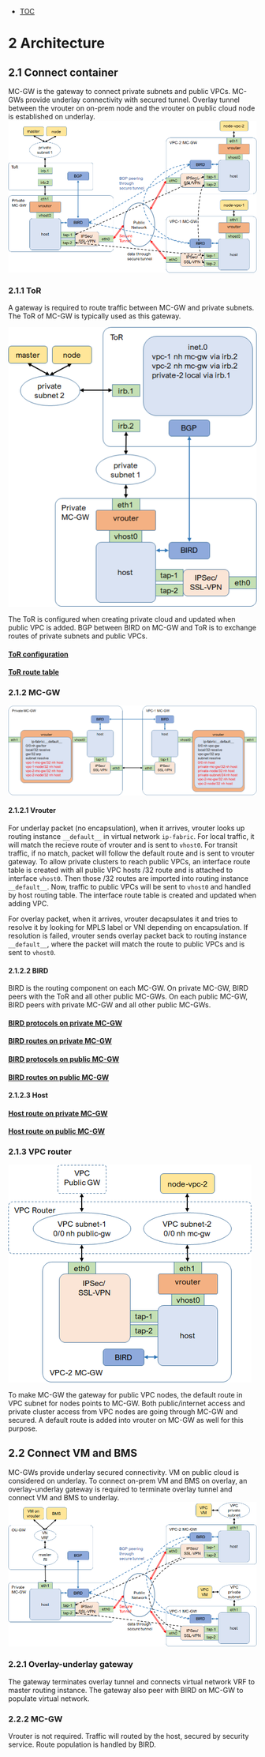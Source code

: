 * [TOC](Multi-Cloud.md#toc)

# 2 Architecture

## 2.1 Connect container

MC-GW is the gateway to connect private subnets and public VPCs. MC-GWs provide underlay connectivity with secured tunnel. Overlay tunnel between the vrouter on on-prem node and the vrouter on public cloud node is established on underlay.
![Figure 2.1 Architecture](F2-1.png)


### 2.1.1 ToR

A gateway is required to route traffic between MC-GW and private subnets. The ToR of MC-GW is typically used as this gateway.

![Figure 2.2 ToR](F2-2.png)

The ToR is configured when creating private cloud and updated when public VPC is added. BGP between BIRD on MC-GW and ToR is to exchange routes of private subnets and public VPCs.

#### [ToR configuration](A1-ToR.md#a11-tor-configuration)
#### [ToR route table](A1-ToR.md#a12-tor-route-table)


### 2.1.2 MC-GW

![Figure 2.3 MC-GW](F2-3.png)


#### 2.1.2.1 Vrouter

For underlay packet (no encapsulation), when it arrives, vrouter looks up routing instance `__default__` in virtual network `ip-fabric`. For local traffic, it will match the recieve route of vrouter and is sent to `vhost0`. For transit traffic, if no match, packet will follow the default route and is sent to vrouter gateway. To allow private clusters to reach public VPCs, an interface route table is created with all public VPC hosts /32 route and is attached to interface `vhost0`. Then those /32 routes are imported into routing instance `__default__`. Now, traffic to public VPCs will be sent to `vhost0` and handled by host routing table. The interface route table is created and updated when adding VPC.

For overlay packet, when it arrives, vrouter decapsulates it and tries to resolve it by looking for MPLS label or VNI depending on encapsulation. If resolution is failed, vrouter sends overlay packet back to routing instance `__default__`, where the packet will match the route to public VPCs and is sent to `vhost0`.


#### 2.1.2.2 BIRD

BIRD is the routing component on each MC-GW. On private MC-GW, BIRD peers with the ToR and all other public MC-GWs. On each public MC-GW, BIRD peers with private MC-GW and all other public MC-GWs.

#### [BIRD protocols on private MC-GW](A2-BIRD.md#a21-protocols-on-private-mc-gw)
#### [BIRD routes on private MC-GW](A2-BIRD.md#a22-routes-on-private-mc-gw)
#### [BIRD protocols on public MC-GW](A2-BIRD.md#a23-protocols-on-public-mc-gw)
#### [BIRD routes on public MC-GW](A2-BIRD.md#a24-routes-on-public-mc-gw)


#### 2.1.2.3 Host

#### [Host route on private MC-GW](A3-Host.md#a31-host-route-on-private-mc-gw)
#### [Host route on public MC-GW](A3-Host.md#a32-host-route-on-public-mc-gw)


### 2.1.3 VPC router

![Figure 2.4 VPC router](F2-4.png)

To make MC-GW the gateway for public VPC nodes, the default route in VPC subnet for nodes points to MC-GW. Both public/internet access and private cluster access from VPC nodes are going through MC-GW and secured. A default route is added into vrouter on MC-GW as well for this purpose.


## 2.2 Connect VM and BMS

MC-GWs provide underlay secured connectivity. VM on public cloud is considered on underlay. To connect on-prem VM and BMS on overlay, an overlay-underlay gateway is required to terminate overlay tunnel and connect VM and BMS to underlay.
![Figure 2.1 Architecture](F2-5.png)


### 2.2.1 Overlay-underlay gateway

The gateway terminates overlay tunnel and connects virtual network VRF to master routing instance. The gateway also peer with BIRD on MC-GW to populate virtual network.


### 2.2.2 MC-GW

Vrouter is not required. Traffic will routed by the host, secured by security service. Route population is handled by BIRD.

